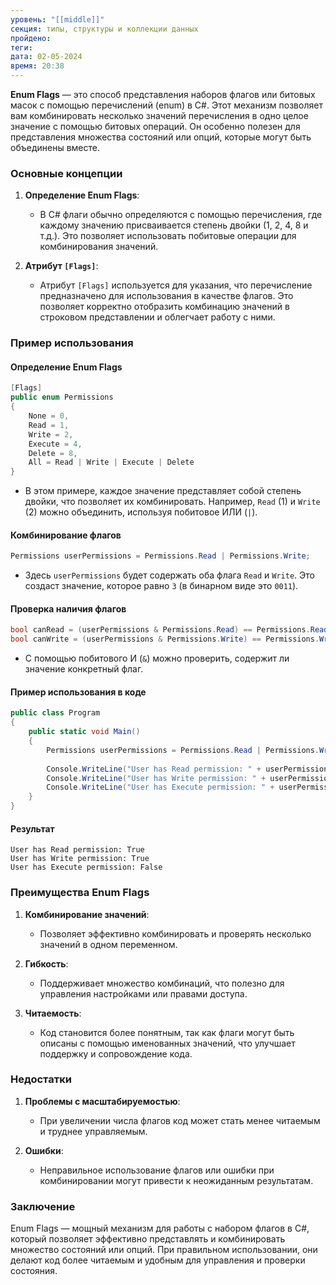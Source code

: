 ```yaml
---
уровень: "[[middle]]"
секция: типы, структуры и коллекции данных
пройдено: 
теги: 
дата: 02-05-2024
время: 20:38
---
```

**Enum Flags** — это способ представления наборов флагов или битовых масок с помощью перечислений (enum) в C#. Этот механизм позволяет вам комбинировать несколько значений перечисления в одно целое значение с помощью битовых операций. Он особенно полезен для представления множества состояний или опций, которые могут быть объединены вместе.

### Основные концепции

1. **Определение Enum Flags**:
   - В C# флаги обычно определяются с помощью перечисления, где каждому значению присваивается степень двойки (1, 2, 4, 8 и т.д.). Это позволяет использовать побитовые операции для комбинирования значений.

2. **Атрибут `[Flags]`**:
   - Атрибут `[Flags]` используется для указания, что перечисление предназначено для использования в качестве флагов. Это позволяет корректно отобразить комбинацию значений в строковом представлении и облегчает работу с ними.

### Пример использования

#### Определение Enum Flags

```csharp
[Flags]
public enum Permissions
{
    None = 0,
    Read = 1,
    Write = 2,
    Execute = 4,
    Delete = 8,
    All = Read | Write | Execute | Delete
}
```

- В этом примере, каждое значение представляет собой степень двойки, что позволяет их комбинировать. Например, `Read` (1) и `Write` (2) можно объединить, используя побитовое ИЛИ (`|`).

#### Комбинирование флагов

```csharp
Permissions userPermissions = Permissions.Read | Permissions.Write;
```

- Здесь `userPermissions` будет содержать оба флага `Read` и `Write`. Это создаст значение, которое равно `3` (в бинарном виде это `0011`).

#### Проверка наличия флагов

```csharp
bool canRead = (userPermissions & Permissions.Read) == Permissions.Read;
bool canWrite = (userPermissions & Permissions.Write) == Permissions.Write;
```

- С помощью побитового И (`&`) можно проверить, содержит ли значение конкретный флаг.

#### Пример использования в коде

```csharp
public class Program
{
    public static void Main()
    {
        Permissions userPermissions = Permissions.Read | Permissions.Write;
        
        Console.WriteLine("User has Read permission: " + userPermissions.HasFlag(Permissions.Read));
        Console.WriteLine("User has Write permission: " + userPermissions.HasFlag(Permissions.Write));
        Console.WriteLine("User has Execute permission: " + userPermissions.HasFlag(Permissions.Execute));
    }
}
```

#### Результат

```
User has Read permission: True
User has Write permission: True
User has Execute permission: False
```

### Преимущества Enum Flags

1. **Комбинирование значений**:
   - Позволяет эффективно комбинировать и проверять несколько значений в одном переменном.

2. **Гибкость**:
   - Поддерживает множество комбинаций, что полезно для управления настройками или правами доступа.

3. **Читаемость**:
   - Код становится более понятным, так как флаги могут быть описаны с помощью именованных значений, что улучшает поддержку и сопровождение кода.

### Недостатки

1. **Проблемы с масштабируемостью**:
   - При увеличении числа флагов код может стать менее читаемым и труднее управляемым.

2. **Ошибки**:
   - Неправильное использование флагов или ошибки при комбинировании могут привести к неожиданным результатам.

### Заключение

Enum Flags — мощный механизм для работы с набором флагов в C#, который позволяет эффективно представлять и комбинировать множество состояний или опций. При правильном использовании, они делают код более читаемым и удобным для управления и проверки состояния.